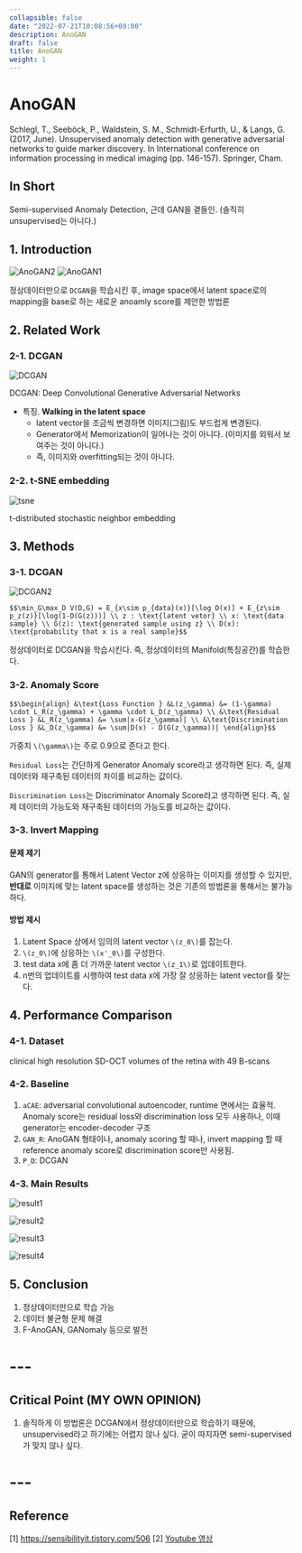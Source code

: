 ```yaml
---
collapsible: false
date: "2022-07-21T10:08:56+09:00"
description: AnoGAN
draft: false
title: AnoGAN
weight: 1
---
```


# AnoGAN
Schlegl, T., Seeböck, P., Waldstein, S. M., Schmidt-Erfurth, U., & Langs, G. (2017, June). Unsupervised anomaly detection with generative adversarial networks to guide marker discovery. In International conference on information processing in medical imaging (pp. 146-157). Springer, Cham.


## In Short
Semi-supervised Anomaly Detection, 근데 GAN을 곁들인. (솔직히 unsupervised는 아니다.)

## 1. Introduction
![AnoGAN2](images/posts/deep_learning/AnoGAN/AnoGAN2.JPG)
![AnoGAN1](images/posts/deep_learning/AnoGAN/AnoGAN.JPG)

정상데이터만으로 `DCGAN`을 학습시킨 후, image space에서 latent space로의 mapping을 base로 하는 새로운 anoamly score를 제안한 방법론

## 2. Related Work
### 2-1. DCGAN
![DCGAN](images/posts/deep_learning/AnoGAN/DCGAN.JPG)

DCGAN: Deep Convolutional Generative Adversarial Networks
- 특징. **Walking in the latent space**
  - latent vector을 조금씩 변경하면 이미지(그림)도 부드럽게 변경된다.
  - Generator에서 Memorization이 일어나는 것이 아니다. (이미지를 외워서 보여주는 것이 아니다.)
  - 즉, 이미지와 overfitting되는 것이 아니다.

### 2-2. t-SNE embedding
![tsne](images/posts/deep_learning/AnoGAN/tsne.JPG)

t-distributed stochastic neighbor embedding

## 3. Methods

### 3-1. DCGAN
![DCGAN2](images/posts/deep_learning/AnoGAN/DCGAN2.JPG)

`$$\min_G\max_D V(D,G) = E_{x\sim p_{data}(x)}[\log D(x)] + E_{z\sim p_z(z)}[\log(1-D(G(z)))] \\
z : \text{latent vetor} \\
x: \text{data sample} \\
G(z): \text{generated sample using z} \\
D(x): \text{probability that x is a real sample}$$`

정상데이터로 DCGAN을 학습시킨다. 즉, 정상데이터의 Manifold(특징공간)를 학습한다.

### 3-2. Anomaly Score

`$$\begin{align}
&\text{Loss Function } &L(z_\gamma) &= (1-\gamma) \cdot L_R(z_\gamma) + \gamma \cdot L_D(z_\gamma) \\
&\text{Residual Loss } &L_R(z_\gamma) &= \sum|x-G(z_\gamma)| \\
&\text{Discrimination Loss } &L_D(z_\gamma) &= \sum|D(x) - D(G(z_\gamma))|
\end{align}$$`

가중치 `\(\gamma\)`는 주로 0.9으로 준다고 한다.

`Residual Loss`는 간단하게 Generator Anomaly score라고 생각하면 된다. 즉, 실제 데이터와 재구축된 데이터의 차이를 비교하는 값이다.

`Discrimination Loss`는 Discriminator Anomaly Score라고 생각하면 된다. 즉, 실제 데이터의 가능도와 재구축된 데이터의 가능도를 비교하는 값이다.

### 3-3. Invert Mapping

#### 문제 제기
GAN의 generator를 통해서 Latent Vector z에 상응하는 이미지를 생성할 수 있지만, **반대로** 이미지에 맞는 latent space를 생성하는 것은 기존의 방법론을 통해서는 불가능하다.

#### 방법 제시
1. Latent Space 상에서 임의의 latent vector `\(z_0\)`를 잡는다.
2. `\(z_0\)`에 상응하는 `\(x'_0\)`를 구성한다.
3. test data x에 좀 더 가까운 latent vector `\(z_1\)`로 업데이트한다.
4. n번의 업데이트를 시행하여 test data x에 가장 잘 상응하는 latent vector를 찾는다.

## 4. Performance Comparison
### 4-1. Dataset
clinical high resolution SD-OCT volumes of the retina with 49 B-scans 

### 4-2. Baseline
1. `aCAE`: adversarial convolutional autoencoder, runtime 면에서는 효율적. Anomaly score는 residual loss와 discrimination loss 모두 사용하나, 이때 generator는 encoder-decoder 구조
2. `GAN_R`: AnoGAN 형태이나, anomaly scoring 할 때나, invert mapping 할 때 reference anomaly score로 discrimination score만 사용됨.
3. `P_D`: DCGAN

### 4-3. Main Results
![result1](images/posts/deep_learning/AnoGAN/result1.JPG)

![result2](images/posts/deep_learning/AnoGAN/result2.JPG)

![result3](images/posts/deep_learning/AnoGAN/result3.JPG)

![result4](images/posts/deep_learning/AnoGAN/result4.JPG)

## 5. Conclusion
1. 정상데이터만으로 학습 가능
2. 데이터 불균형 문제 해결
3. F-AnoGAN, GANomaly 등으로 발전

# ---

## Critical Point (MY OWN OPINION)
1. 솔직하게 이 방법론은 DCGAN에서 정상데이터만으로 학습하기 때문에, unsupervised라고 하기에는 어렵지 않나 싶다. 굳이 따지자면 semi-supervised가 맞지 않나 싶다.

# ---

## Reference
[1] https://sensibilityit.tistory.com/506
[2] [Youtube 영상](https://www.youtube.com/watch?v=t2eZzmeRcAg)
